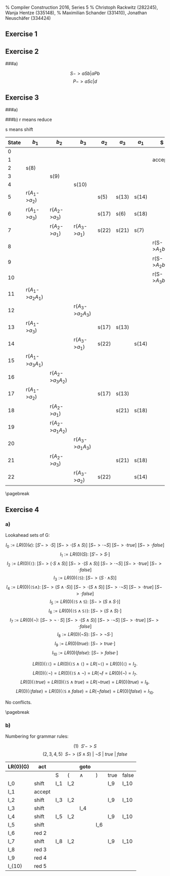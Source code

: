 % Compiler Construction 2016, Series 5
% Christoph Rackwitz (282245), Wanja Hentze (335148),
% Maximilian Schander (331410), Jonathan Neuschäfer (334424)

## Exercise 1

## Exercise 2

###a)

$$S->aSb|aPb$$
$$P->aSc|d$$

## Exercise 3
###a)

###b)
r means reduce

s means shift

| State | $b_1$                 | $b_2$                 | $b_3$                 | $a_2$ | $a_3$ | $a_1$ | \$                | S | $A_1$ | $A_2$ | $A_3$ |
|-------|-----------------------|-----------------------|-----------------------|-------|-------|-------|-------------------|---|-------|-------|-------|
| 0     |                       |                       |                       |       |       |       |                   | 1 | 2     | 3     | 4     |
| 1     |                       |                       |                       |       |       |       | accept            |   |       |       |       |
| 2     | s(8)                  |                       |                       |       |       |       |                   |   |       |       |       |
| 3     |                       | s(9)                  |                       |       |       |       |                   |   |       |       |       |
| 4     |                       |                       | s(10)                 |       |       |       |                   |   |       |       |       |
| 5     | r($A_1$->$a_2$)       |                       |                       | s(5)  | s(13) | s(14) |                   |   | 11    |       | 12    |
| 6     | r($A_1$->$a_3$)       | r($A_2$->$a_3$)       |                       | s(17) | s(6)  | s(18) |                   |   | 15    | 16    |       |
| 7     |                       | r($A_2$->$a_1$)       | r($A_3$->$a_1$)       | s(22) | s(21) | s(7)  |                   |   |       | 19    | 20    |
| 8     |                       |                       |                       |       |       |       | r(S->$A_1$$b_1$)  |   |       |       |       |
| 9     |                       |                       |                       |       |       |       | r(S->$A_2$$b_2$)  |   |       |       |       |
| 10    |                       |                       |                       |       |       |       | r(S->$A_3$$b_3$)  |   |       |       |       |
| 11    | r($A_1$->$a_2$$A_1$)  |                       |                       |       |       |       |                   |   |       |       |       |
| 12    |                       |                       | r($A_3$->$a_2$$A_3$)  |       |       |       |                   |   |       |       |       |
| 13    | r($A_1$->$a_3$)       |                       |                       | s(17) | s(13) |       |                   |   | 15    |       |       |
| 14    |                       |                       | r($A_3$->$a_1$)       | s(22) |       | s(14) |                   |   |       |       | 20    |
| 15    | r($A_1$->$a_3$$A_1$)  |                       |                       |       |       |       |                   |   |       |       |       |
| 16    |                       | r($A_2$->$a_3$$A_2$)  |                       |       |       |       |                   |   |       |       |       |
| 17    | r($A_1$->$a_2$)       |                       |                       | s(17) | s(13) |       |                   |   | 11    |       |       |
| 18    |                       | r($A_2$->$a_1$)       |                       |       | s(21) | s(18) |                   |   |       | 19    |       |
| 19    |                       | r($A_2$->$a_1$$A_2$)  |                       |       |       |       |                   |   |       |       |       |
| 20    |                       |                       | r($A_3$->$a_1$$A_3$)  |       |       |       |                   |   |       |       |       |
| 21    |                       | r($A_2$->$a_3$)       |                       |       | s(21) | s(18) |                   |   |       | 16    |       |
| 22    |                       |                       | r($A_3$->$a_2$)       | s(22) |       | s(14) |                   |   |       |       | 12    |


\pagebreak

## Exercise 4

### a)

Lookahead sets of G:

$$ I_0   := LR(0)(\epsilon):~[ S' -> \cdot S]~[S -> \cdot ( S \land S )]~
[S -> \cdot \lnot S]~[ S -> \cdot true]~[S -> \cdot false] $$
$$ I_1   := LR(0)(S):~[ S' -> S \cdot]$$
$$ I_2   := LR(0)(\texttt{(}):~[ S -> ( \cdot S \land S ) ]~
[S -> \cdot ( S \land S )]~[S -> \cdot \lnot S]~[ S -> \cdot true]~[S -> \cdot false]$$
$$ I_3   := LR(0)(\texttt{(S}):~[ S -> ( S \cdot \land S ) ] $$
$$ I_4   := LR(0)(\texttt{(S} \land):~[ S -> ( S \land \cdot S ) ]~
[S -> \cdot ( S \land S )]~[S -> \cdot \lnot S]~[ S -> \cdot true]~[S -> \cdot false]$$
$$ I_5   := LR(0)(\texttt{(S} \land \texttt{S}):~ [ S -> ( S \land S \cdot ) ] $$
$$ I_6   := LR(0)(\texttt{(S} \land \texttt{S)}):~ [ S -> ( S \land S ) \cdot ] $$
$$ I_7   := LR(0)(\lnot):~[ S -> \lnot \cdot S ]~[S -> \cdot ( S \land S )]~
[S -> \cdot \lnot S]~[ S -> \cdot true]~[S -> \cdot false] $$
$$ I_8   := LR(0)(\lnot S):~[ S -> \lnot S \cdot ] $$
$$ I_9   := LR(0)(true ):~[ S -> true  \cdot ] $$
$$ I_{10}:= LR(0)(false):~[ S -> false \cdot ] $$

$$LR(0)(\texttt{((}) = LR(0)(\texttt{(S} \land \texttt{(}) =
LR(\lnot \texttt{(}) = LR(0)(\texttt{(}) = I_2.$$
$$LR(0)(\texttt{(} \lnot) = LR(0)(\texttt{(S} \land \lnot) =
LR(\lnot \not) = LR(0)(\lnot) = I_7.$$
$$LR(0)(\texttt{(} true)  = LR(0)(\texttt{(S} \land true)  =
LR(\lnot true) = LR(0)(true) = I_9.$$
$$LR(0)(\texttt{(} false) = LR(0)(\texttt{(S} \land false) =
LR(\lnot false) = LR(0)(false)= I_{10}.$$

No conflicts.

\pagebreak

### b)

Numbering for grammar rules:

$$ (1) ~~ S' -> S $$
$$ (2,3,4,5) ~~ S -> (S \land S) ~|~ \lnot S ~|~ true ~|~ false $$

| LR(0)(G)  | act    |      |      | goto           |      |      |       |
| --------- | ------ | ---- | ---- | -------------- | ---- | ---- | ----- |
|           |        | S    | (    | $\land$        | )    | true | false |
| I_0       | shift  | I_1  | I_2  |                |      | I_9  | I_10  |
| I_1       | accept |      |      |                |      |      |       |
| I_2       | shift  | I_3  | I_2  |                |      | I_9  | I_10  |
| I_3       | shift  |      |      | I_4            |      |      |       |
| I_4       | shift  | I_5  | I_2  |                |      | I_9  | I_10  |
| I_5       | shift  |      |      |                | I_6  |      |       |
| I_6       | red 2  |      |      |                |      |      |       |
| I_7       | shift  | I_8  | I_2  |                |      | I_9  | I_10  |
| I_8       | red 3  |      |      |                |      |      |       |
| I_9       | red 4  |      |      |                |      |      |       |
| I_{10}    | red 5  |      |      |                |      |      |       |













